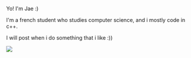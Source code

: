 Yo! I'm Jae :)

I'm a french student who studies computer science, and i mostly code in c++.

I will post when i do something that i like :))

<img align="left" src="https://github-readme-stats.vercel.app/api/top-langs/?username=xhmyjae&card_width=400&langs_count=10&hide_border=true&theme=nord" />
